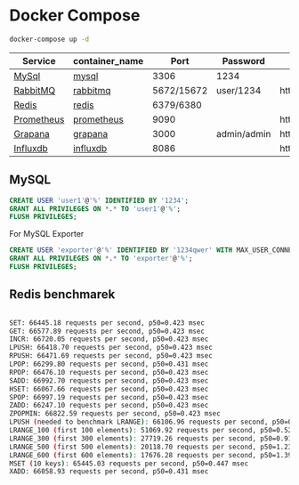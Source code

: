 # Docker Compose

```bash
docker-compose up -d
```

| Service | container_name | Port | Password | URL |
|---------|----------------|------|----------|-----|
| [MySql](https://www.mysql.com/) |  [mysql](https://hub.docker.com/_/mysql) | 3306 | 1234 | |
| [RabbitMQ](https://www.rabbitmq.com/) | [rabbitmq](https://hub.docker.com/_/rabbitmq) | 5672/15672 | user/1234 | http://localhost:15672/ |
| [Redis](https://redis.io/) | [redis](https://hub.docker.com/_/redis) | 6379/6380 | | |
| [Prometheus](https://prometheus.io/) | [prometheus](https://hub.docker.com/r/prom/prometheus) | 9090 | | http://localhost:9090/ |
| [Grapana](https://grafana.com/) | [grapana](https://hub.docker.com/r/grafana/grafana) | 3000 | admin/admin | http://localhost:3000/login |
| [Influxdb](https://www.influxdata.com/) | [influxdb](https://hub.docker.com/_/influxdb) | 8086 | | http://localhost:8086/ |

## MySQL

```sql
CREATE USER 'user1'@'%' IDENTIFIED BY '1234';
GRANT ALL PRIVILEGES ON *.* TO 'user1'@'%';
FLUSH PRIVILEGES;
```

For MySQL Exporter

```sql
CREATE USER 'exporter'@'%' IDENTIFIED BY '1234qwer' WITH MAX_USER_CONNECTIONS 3;
GRANT ALL PRIVILEGES ON *.* TO 'exporter'@'%';
FLUSH PRIVILEGES;
```

## Redis benchmarek

```bash

SET: 66445.18 requests per second, p50=0.423 msec
GET: 66577.89 requests per second, p50=0.423 msec
INCR: 66720.05 requests per second, p50=0.423 msec
LPUSH: 66418.70 requests per second, p50=0.423 msec
RPUSH: 66471.69 requests per second, p50=0.423 msec
LPOP: 66299.80 requests per second, p50=0.431 msec
RPOP: 66476.10 requests per second, p50=0.423 msec
SADD: 66992.70 requests per second, p50=0.423 msec
HSET: 66067.66 requests per second, p50=0.423 msec
SPOP: 66997.19 requests per second, p50=0.423 msec
ZADD: 66247.10 requests per second, p50=0.423 msec
ZPOPMIN: 66822.59 requests per second, p50=0.423 msec
LPUSH (needed to benchmark LRANGE): 66106.96 requests per second, p50=0.431 msec
LRANGE_100 (first 100 elements): 51069.92 requests per second, p50=0.527 msec
LRANGE_300 (first 300 elements): 27719.26 requests per second, p50=0.911 msec
LRANGE_500 (first 500 elements): 20118.70 requests per second, p50=1.239 msec
LRANGE_600 (first 600 elements): 17676.28 requests per second, p50=1.399 msec
MSET (10 keys): 65445.03 requests per second, p50=0.447 msec
XADD: 66058.93 requests per second, p50=0.431 msec

```